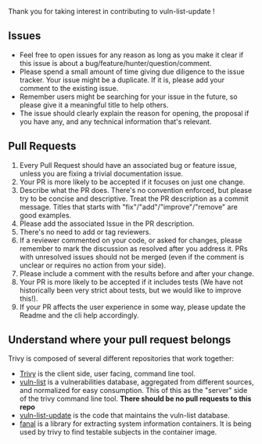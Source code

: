 Thank you for taking interest in contributing to vuln-list-update !

## Issues
- Feel free to open issues for any reason as long as you make it clear if this issue is about a bug/feature/hunter/question/comment.
- Please spend a small amount of time giving due diligence to the issue tracker. Your issue might be a duplicate. If it is, please add your comment to the existing issue.
- Remember users might be searching for your issue in the future, so please give it a meaningful title to help others.
- The issue should clearly explain the reason for opening, the proposal if you have any, and any technical information that's relevant.

## Pull Requests

1. Every Pull Request should have an associated bug or feature issue, unless you are fixing a trivial documentation issue.
1. Your PR is more likely to be accepted if it focuses on just one change.
1. Describe what the PR does. There's no convention enforced, but please try to be concise and descriptive. Treat the PR description as a commit message. Titles that starts with "fix"/"add"/"improve"/"remove" are good examples.
1. Please add the associated Issue in the PR description.
1. There's no need to add or tag reviewers.
1. If a reviewer commented on your code, or asked for changes, please remember to mark the discussion as resolved after you address it. PRs with unresolved issues should not be merged (even if the comment is unclear or requires no action from your side).
1. Please include a comment with the results before and after your change.
1. Your PR is more likely to be accepted if it includes tests (We have not historically been very strict about tests, but we would like to improve this!).
1. If your PR affects the user experience in some way, please update the Readme and the cli help accordingly.

## Understand where your pull request belongs

Trivy is composed of several different repositories that work together:
- [Trivy](https://github.com/aquasecurity/trivy) is the client side, user facing, command line tool.
- [vuln-list](https://github.com/khulnasoft-lab/vuln-list) is a vulnerabilities database, aggregated from different sources, and normalized for easy consumption. This of this as the "server" side of the trivy command line tool. **There should be no pull requests to this repo** 
- [vuln-list-update](https://github.com/khulnasoft-lab/vuln-list-update) is the code that maintains the vuln-list database.
- [fanal](https://github.com/aquasecurity/fanal) is a library for extracting system information containers. It is being used by trivy to find testable subjects in the container image.

